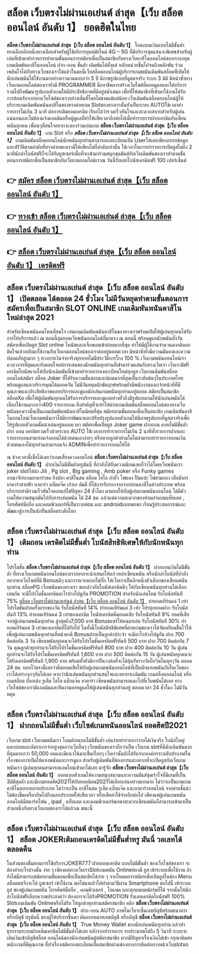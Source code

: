 # สล็อต เว็บตรงไม่ผ่านเอเย่นต์ ล่าสุด【เว็บ สล็อต ออนไลน์ อันดับ 1】  ยอดฮิตในไทย

**สล็อต เว็บตรงไม่ผ่านเอเย่นต์ ล่าสุด【เว็บ สล็อต ออนไลน์ อันดับ 1】** โอนถอนเงินแบบไม่มีขั้นต่ำ  ทางเลือกอีกหนึ่งทางเลือกสำหรับผู้ใช้บริการยุคสมัยใหม่ 4G – 5G ที่มีบริการสุดแสนจะพิเศษสำหรับผู้เล่นที่เข้ามาทำรายการทำตามขั้นตอนการสมัครเพื่อเป็นสมาชิกกับทางเว็บคาสิโนออนไลน์ของเราลงทุน เกมเดิมพันคาสิโนออนไลน์ ฝาก-ถอน ขั้นต่ำ เดิมพันได้ตั้งแต่ หลักหน่วยขึ้นไปจนถึงหลักพัน ร่วมเพลินใจได้กับทางเว็บของเราได้แล้วในตอนี้เว็บสล็อตออนไลน์ผู้บริการเกมพนันเดิมพันสล็อตที่เปิดให้นักเล่นพนันได้ใช้งานมาอย่างยาวนานมากกว่า 5 ปี มีภาพรูปแบบที่ดูสมจจริง ระบบ 3 มิติ
มิหนำซ้ำทางเว็บเกมออนไลน์ของเรายังมี  PROGRAMMER มืออาชีพการสร้างเว็บไซต์ที่คอยดูแลและให้บริการ  รวมไปถึงพัฒนารูปแบบตัวเกมให้มีประสิทธิภาพที่ดีอยู่สม่ำเสมอ เพื่อที่ให้สมาชิกที่เข้ามาใช้งานได้รับการต้อนรับจากทางเว็บไซต์ของเราอย่างเต็มที่โดยไม่ขาดแม้แต่น้อย เว็บเดิมพันสล็อตออนไลน์ผู้ให้บริการเกมเดิมพันพนันคาสิโนของทางค่ายเกม Slotของทางเรานั้นยังเป็นระบบ AUTOใช้เวลาทำรายการไม่เกิน 3 นาที ต่อการเติมยอดเครดิต เรียกได้ว่ารวดเร็วทันใจและสะดวกสบายสำหรับผู้เล่นแน่นอนและไม่ต้องแจ้งแอดมินหรือผู้ดูแลที่ทำให้เสียเวลาอีกต่อไปเมื่อทำรายการฝากเครดิตกับเซียนพนันทุกคน
เพื่อนๆที่สนใจอยากจะลองร่วมเล่นเกม **สล็อต เว็บตรงไม่ผ่านเอเย่นต์ ล่าสุด【เว็บ สล็อต ออนไลน์ อันดับ 1】** เกม Slot  หรือ ***สล็อต เว็บตรงไม่ผ่านเอเย่นต์ ล่าสุด【เว็บ สล็อต ออนไลน์ อันดับ 1】*** เกมเดิมพันสล็อตออนไลน์นักพนันทุกท่านสามารถลงทะเบียนเปิด Userได้เลยเพียงกรอกข้อมูลและปรัวัติตามลำดับที่ทางค่ายของเรามีให้เพียงไม่กี่ลำดับเท่านั้น ใช้เวลาในการทำรายการเปิดยูสไม่ถึง 2 นาทีนักล่าโบนัสฟรีก็จะได้รับยูสเซอร์เพื่อที่จะเข้ามาร่วมสนุกสุดมันส์กับเว็บเดิมพันของเราทำตามขั้นตอนการสมัครเพื่อเป็นสมาชิกกับเว็บเกมออนไลน์เราณ วันนี้รับเลยโบนัสเครดิตฟรี 100 เปอร์เซ็นต์

## 👉 [สมัคร สล็อต เว็บตรงไม่ผ่านเอเย่นต์ ล่าสุด【เว็บ สล็อต ออนไลน์ อันดับ 1】](https://archa888.com/)
## 👉 [ทางเข้า สล็อต เว็บตรงไม่ผ่านเอเย่นต์ ล่าสุด【เว็บ สล็อต ออนไลน์ อันดับ 1】](https://archa888.com/)
## 👉 [สล็อต เว็บตรงไม่ผ่านเอเย่นต์ ล่าสุด【เว็บ สล็อต ออนไลน์ อันดับ 1】 เครดิตฟรี](https://archa888.com/)

## สล็อต เว็บตรงไม่ผ่านเอเย่นต์ ล่าสุด【เว็บ สล็อต ออนไลน์ อันดับ 1】 เปิดตลอด ได้ตลอด 24 ชั่วโมง ไม่มีวันหยุดทำตามขั้นตอนการสมัครเพื่อเป็นสมาชิก SLOT ONLINE เกมเดิมพันพนันคาสิโนใหม่ล่าสุด 2021

สำหรับเซียนพนันคนไหนที่สนใจ เล่นเกมเดิมพันพนันคาสิโนของทางเราพร้อมเปิดให้ผู้เล่นทุกคนได้รับการให้บริการแล้ว ณ ตอนนี้สุดยอดเว็บพนันออนไลน์ที่มาแรง ณ ตอนนี้ พร้อมดูแลนักพนันทั้งวัน สมัครเพื่อเปิดยูส Slot online โบนัสและแจ็กพอตเข้าบ่อยมากที่สุด ทำให้มีผู้ใช้งานจำนวนมากติดอกติดใจแล้วกลับมาใช้งานกับเว็บเกมออนไลน์ของเราต่ออยู่ตลอดเวลา มิหนำซ้ำยังมีความมั่นคงและความปลอดภัยสูงมาก ๆ ทางการเงินจ่ายจริงทุกบาทไม่มีประวัติการโกง 100 % เว็บเกมพนันออนไลน์เราควบวงจรที่สุดและยังตอบโจทย์การเล่นของนักพนันทุกท่านที่เข้ามาร่วมเล่นกับทางเว็บเรา
เว็บเรามีฟรีเครดิตโบนัสแจกให้กับนักเดิมพันที่เข้ามาทำรายการลงทะเบียนใหม่ทุกยูส เว็บเกมเดิมพันสล็อตออนไลน์สมัคร สล็อต Joker ที่ได้รับความชื่นชอบและนิยมมากที่สุดเป็นระดับต้นๆในประเทศไทย พร้อมดูแลและบริการคุณได้ตลอดวัน ไม่มีวันหยุดนักขัตฤกษ์พร้อมยังมีพนักงานและเจ้าหน้าที่ที่มีคุณภาพและประสิทธิภาพคอยบริการและดูแลนักเล่นเกมพนันทุกท่านอยู่ตลอด สมัครเป็นสมาชิก สล็อตXo เพื่อให้ผู้เดิมพันทุกคนได้รับการบริการและดูแลอย่างทั่วถึงมีรูปแบบเกมให้นักเล่นพนันได้เลือกใช้งานมากกว่า400 รายการเกม
สิ่งสำคัญที่จะทำให้ค่ายเกมเดิมพันสล็อตออนไลน์ของทางเว็บพนันของเรานั้นเป็นเกมเดิมพันพนันคาสิโนนิยมที่สุด สมัครตามขั้นตอนเพื่อเป็นสมาชิก  เกมเดิมพันคาสิโนออนไลน์เว็บเกมพนันเราได้มีการพัฒนาและปรับปรุงรูปแบบตัวเกมให้มีภาพรูปแบบที่ดูสมจจริงเพื่อให้รูปแบบตัวเกมนั้นน่าเล่นอยู่ตลอดเวลา สมัครเพื่อเปิดยูส Joker game ฝากถอน แบบไม่มีขั้นต่ำ ฝาก ถอน เครดิตรวดเร็วด้วยระบบ AUTO ใช้เวลาการทำรายการไม่เกิน 2 นาทีทั้งรายการฝากและรายการถอนสามารถแจ้งถอนได้ด้วยตนเองง่ายๆ หรือหากลูกค้าท่านใดไม่สามารถทำรายการถอนเงินด้วยตนเองได้ทุกท่านสามารถแจ้ง ADMINเพื่อทำรายการถอนให้ได้

ณ ช่วงเวลานี้เชื่อได้เลยว่าเกมเสี่ยงดวงออนไลน์ **สล็อต เว็บตรงไม่ผ่านเอเย่นต์ ล่าสุด【เว็บ สล็อต ออนไลน์ อันดับ 1】** ฝากเงินไม่มีขั้นต่ำทรูมันนี่ ที่กำลังได้รับความนิยมเลยก็ว่าได้โดยเว็บพนันเรา joker slotได้นำ  Jili , Pg slot , Big gaming , Amb poker หรือ Funky games อาณาจักรเกมบาคาร่าสด ยิงปลา คาสิโนสด สล็อต ไฮโล กำถั่ว ไพ่แคง ปั่นแปะ ไพ่สามกอง เสือมังกร บาคาร่าสายฟ้า บาคาร่า แบ็คแจ๊ค เก้าเก ดัมมี่ ที่ได้การรับรองจากจากบ่อนคาสิโนต่างประเทศ พร้อมบริการอย่าดีรวดเร็วทันใจคอยแก้ไขปัญหา 24 ชั่วโมง มามอบให้กับผู้เล่นเกมพนันออนไลน์ ได้มีตัวเกมให้ความสนุกมันไปกับการเล่นพนัน ได้ 24 ชม. แล้วแต่ความสะดวกของท่านผ่านบนแท็บเลต , โทรศัพท์มือถือ และคอมพิวเตอร์ที่เป็นระบบios และ androidแบบพกพา เรียนรู้ประสบการณ์และพัฒนาสู่การเป็นนักปั่นสล็อตระดับโลก

## สล็อต เว็บตรงไม่ผ่านเอเย่นต์ ล่าสุด【เว็บ สล็อต ออนไลน์ อันดับ 1】 เติมถอน เครดิตไม่มีขั้นต่ำ โบนัสสิทธิพิเศษให้กับนักพนันทุกท่าน

โปรโมชั่น **สล็อต เว็บตรงไม่ผ่านเอเย่นต์ ล่าสุด【เว็บ สล็อต ออนไลน์ อันดับ 1】** ฝากถอนเงินไม่มีขั้นต่ำ ที่ทางเว็บเกมพนันออนไลน์ของเราอยากจะนำเสนอให้แก่  เหล่าเซียนพนัน หรือนักล่าโบนัสที่กำลังอยากหาเว็บไซต์ที่มี Bonusดีๆ และการแจกแบบไม่กั๊ก ให้เว็บเราเป็นอีกหนึ่งตัวเลือกของเซียนพนันทุกท่าน สล็อตPG เว็บพนันของทางเรา ขอกล่าวกับโบนัสเครดิตดีๆ ให้กับเซียนพนันทุกท่านได้เลือกเล่นกัน จะมีโปรโมชั่นเครดิตอะไรบ้างไปดูกัน
 PROMOTION สำหรับนักเล่นใหม่ รับโบนัสทันที 75% [สล็อต เว็บตรงไม่ผ่านเอเย่นต์ ล่าสุด【เว็บ สล็อต ออนไลน์ อันดับ 1】](https://archa888.com/) ทำยอดเทิร์นแค่ 1 เท่า
โปรโมชั่นฝากครั้งแรกของวัน รับโบนัสทันที 14% ทำยอดเทิร์นแค่ 3 เท่า
โปรทุกยอดฝาก รับโบนัสทันที 13% ทำยอดเทิร์นแค่ 3 เท่าของเครดิต
โบนัสเครดิตคืนยอดเสีย รับโบนัสทันที 9% ยอดที่เสียจากผู้เล่นเกมพนันทุกท่าน สูงสุดถึง7,000 บาท
Bonusแชร์ให้คนมาเล่น รับโบนัสทันที 30% ทำยอดเทิร์นแค่ 3 เท่าของเครดิตที่ได้รับไป
ในทั้งนี้โบนัสสิทธิพิเศษที่ค่ายเกมของเราได้จัดเตรียมขึ้นไว้ให้เพื่อผู้เล่นเกมพนันทุกท่านที่หน้าตาดี Bonusฝากเป็นลูกค้าประจำ จะมีอะไรบ้างไปดูกัน
ฝาก 700 ติดต่อกัน 3 วัน เซียนพนันทุกคนจะได้รับโปรโมชั่นเครดิตฟรีทันที 500 บาท
ฝาก 700 ติดต่อกัน 7 วัน คุณลูกค้าทุกท่านจะได้รับโปรโมชั่นเครดิตฟรีทันที 800 บาท
ฝาก 400 ติดต่อกัน 10 วัน ผู้เล่นทุกท่านจะได้รับโปรโมชั่นเครดิตฟรีทันที 1,600 บาท
ฝาก 500 ติดต่อกัน 15 วัน ผู้เล่นพนันทุกคนจะได้รับเครดิตฟรีทันที 1,900 บาท
พร้อมทั้งยังมีการปั่นวงล้อที่จะได้ลุ้นรับรางวัลบิ๊กวินในทุกๆวัน ตลอด 24 ชม. บอกไว้ตรงนี้เลยว่าคืนยอดเสียให้กับผู้เล่นเกมพนันออนไลน์ที่เป็นนักแทงพนันกับในเว็บของเราได้อย่างจุกๆกันไปเลย หากว่านักเล่นพนันทุกท่านสนใจและอยากจะเดิมพัน เกมสล็อตออนไลน์ หรือเกมสล็อต ป๊อกเด้ง รูเล็ต ไฮโล แบ็กแจ๊ค บาคาร่า เซียนพนันสามารถแตะไปที่เว็บพนันได้เลย ทางเว็บไซต์ของเรามีแอดมินและทีมงานคอยดูแลให้ผู้เล่นพนันทุกท่านอยู่ ตลอดเวลา 24 ชั่วโมง ไม่มีวันหยุด

## สล็อต เว็บตรงไม่ผ่านเอเย่นต์ ล่าสุด【เว็บ สล็อต ออนไลน์ อันดับ 1】 ฝากถอนไม่มีขั้นต่ำ  เว็บไซต์เกมพนันออนไลน์ ยอดฮิตปี2021

เว็บเกม slot เว็บเกมพนันเรา โอนฝากแบบไม่มีขั้นต่ำ เล่นง่ายทำรายการง่ายได้เงินจริง โบนัสใหญ่แตกบ่อยและอัตราการจ่ายสูงสุดกว่าเว็บอื่นๆ เว็บพนันของเราถือว่าเป็น เว็บเกม slotที่มีนักเดิมพันมากที่สุดมากกว่า 50,000 คนและมีแนวโน้มจะขึ้นเรื่อยๆ เว็บเรานั้นยังได้รับจากองค์กรระบดับประเทศในเรื่องของการเปิดให้แทงพนันและการดูแล สำหรับผู้เดิมพันที่ต้องการและอยากที่จะเปิดยูสกับเว็บเกมพนันเรา ผู้เล่นทุกคนสามารถแอดไลน์เข้ามาได้เลย
	มารู้จัก **สล็อต เว็บตรงไม่ผ่านเอเย่นต์ ล่าสุด【เว็บ สล็อต ออนไลน์ อันดับ 1】** ออกแบบตัวเกมให้ความสนุกสนานและความมันส์สุดเร้าใจที่มีเกมที่เป็น 3มิติสุดล้ำ และมีเกมยอดฮิต2021ให้กับยอดนิยม2021ได้เลือกเล่นอย่างมากมาย  ไม่ว่าจะเป็นเกมเกมคาสิโนหลากหลายประเภท ไม่ว่าจะเป็น คาสิโนสด รูเล็ต แบ็กแจ๊ค และบาคาร่าออนไลน์ จากค่ายชั้นนำ ไม่ต้องขึ้นเครื่องบินไปถึงนอกประเทศให้เสียเวลา หรือเสียค่าใช้จ่ายอีกต่อไป เพียงแค่ผู้เล่นเกมพนันออนไลน์มีสมาร์ทโฟน , ipad , แท็บเลต และคอมพิวเตอร์พกพาสะดวกเซียนพนันก็สามารถเข้ามาเป็นส่วนหนึ่งกับทางเว็บเกมของเราได้แล้วณ ขณะนี้

## สล็อต เว็บตรงไม่ผ่านเอเย่นต์ ล่าสุด【เว็บ สล็อต ออนไลน์ อันดับ 1】 สล็อต JOKERเติมถอนเครดิตไม่มีขั้นต่ำทรู มันนี่ วอเลทได้ตลอดคืน

ในส่วนของขั้นตอนการใช้บริการJOKER777 ฝากถอนเครดิต แบบไม่มีขั้นต่ำ ของเว็บไซต์ของเรา จะต้องทำอะไรบ้างนั้น ง่าย ๆ เพียงแค่ทางเว็บเราSlotเกมพนัน Onlineต้องมี ยูส เข้าระบบเพื่อใช้งาน ถ้ายังไม่มีสามารถสมัครตามขั้นตอนเพื่อเป็นสมาชิกได้ง่าย ๆ จากโหมดการสมัครเพื่อเปิดยูสในช่อง Menu สล็อตxoจึงจะได้ ยูสเซอร์ เข้าใช้งาน พอได้มาแล้วให้ทำตามวิธีผ่าน Smartphone ต่อไปนี้
เข้าระบบ ยูส  ของผู้เล่นเกมพนัน โทรศัพท์มือถือ , คอมพิวเตอร์ , ไอแพด และทุกแพลตฟอร์มก็ได้
จากนั้นให้นักล่าโบนัสฟรีเลือกความประสงค์ว่า ต้องการจะได้รับPROMOTION รับเลยเครดิตโบนัสฟรี 100% Slotเกมเดิมพัน Onlineหรือไม่รับ
ให้ลูกค้าทุกท่านสมัครสมาชิก คลิก **สล็อต เว็บตรงไม่ผ่านเอเย่นต์ ล่าสุด【เว็บ สล็อต ออนไลน์ อันดับ 1】** ฝาก-ถอน AUTO ภาพในเว็บจะขึ้นเลขบัญชีพร้อมธนาคาร หรือบัญชี ทรูมันนี่ ของผู้ให้บริการขึ้นมา
คัดลอกหมายเลขบัญชี หรือบัญชี **สล็อต เว็บตรงไม่ผ่านเอเย่นต์ ล่าสุด【เว็บ สล็อต ออนไลน์ อันดับ 1】** True Money Wallet ของนักเล่นพนันทุกท่าน แล้วทำธุรกรรมระบบฝากเติมเครดิตไม่มีขั้นต่ำได้เลย
หลังจากทำรายการ รอประมาณไม่ถึง 5 วินาที ระบบจะเติมเงินเข้าบัญชีสล็อต ออนไลน์ของนักเล่นพนันผู้สมัครสมาชิก
หากมีปัญหาเรื่องเงินไม่เข้า กรุณาติดต่อพนักงานที่มีคุณภาพ ที่ทำเรื่องสมัครลงทะเบียนเป็นสมาชิกผ่านช่องทางการติดต่อทางหน้าเว็บslotxo


